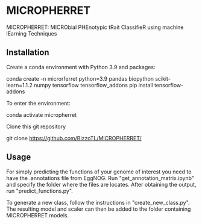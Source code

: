 # MICROPHERRET
MICROPHERRET: MICRObial PHEnotypic tRait ClassifieR using machine lEarning Techniques

## Installation
Create a conda environment with Python 3.9 and packages:

conda create -n microrferret python=3.9 pandas biopython scikit-learn=1.1.2 numpy tensorflow tensorflow_addons pip install tensorflow-addons

To enter the environment:

conda activate micropherret

Clone this git repository

git clone https://github.com/BizzoTL/MICROPHERRET/

## Usage

For simply predicting the functions of your genome of interest you need to have the .annotations file from EggNOG. Run "get_annotation_matrix.ipynb" and specify the folder where the files are locates. After obtaining the output, run "predict_functions.py".

To generate a new class, follow the instructions in "create_new_class.py". The resulting model and scaler can then be added to the folder containing MICROPHERRET models.
